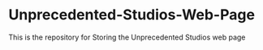 # Unprecedented-Studios-Web-Page
This is the repository for Storing the Unprecedented Studios web page
